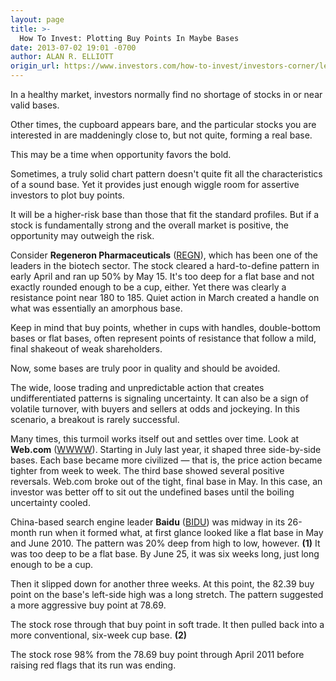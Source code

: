 ```yaml
---
layout: page
title: >-
  How To Invest: Plotting Buy Points In Maybe Bases
date: 2013-07-02 19:01 -0700
author: ALAN R. ELLIOTT
origin_url: https://www.investors.com/how-to-invest/investors-corner/learn-to-analyze-undefined-bases/
---
```


In a healthy market, investors normally find no shortage of stocks in or near valid bases.

Other times, the cupboard appears bare, and the particular stocks you are interested in are maddeningly close to, but not quite, forming a real base.

This may be a time when opportunity favors the bold.

Sometimes, a truly solid chart pattern doesn't quite fit all the characteristics of a sound base. Yet it provides just enough wiggle room for assertive investors to plot buy points.

It will be a higher-risk base than those that fit the standard profiles. But if a stock is fundamentally strong and the overall market is positive, the opportunity may outweigh the risk.

Consider **Regeneron Pharmaceuticals** ([REGN](https://research.investors.com/quote.aspx?symbol=REGN)), which has been one of the leaders in the biotech sector. The stock cleared a hard-to-define pattern in early April and ran up 50% by May 15. It's too deep for a flat base and not exactly rounded enough to be a cup, either. Yet there was clearly a resistance point near 180 to 185. Quiet action in March created a handle on what was essentially an amorphous base.

Keep in mind that buy points, whether in cups with handles, double-bottom bases or flat bases, often represent points of resistance that follow a mild, final shakeout of weak shareholders.

Now, some bases are truly poor in quality and should be avoided.

The wide, loose trading and unpredictable action that creates undifferentiated patterns is signaling uncertainty. It can also be a sign of volatile turnover, with buyers and sellers at odds and jockeying. In this scenario, a breakout is rarely successful.

Many times, this turmoil works itself out and settles over time. Look at **Web.com** ([WWWW](https://research.investors.com/quote.aspx?symbol=WWWW)). Starting in July last year, it shaped three side-by-side bases. Each base became more civilized — that is, the price action became tighter from week to week. The third base showed several positive reversals. Web.com broke out of the tight, final base in May. In this case, an investor was better off to sit out the undefined bases until the boiling uncertainty cooled.

China-based search engine leader **Baidu** ([BIDU](https://research.investors.com/quote.aspx?symbol=BIDU)) was midway in its 26-month run when it formed what, at first glance looked like a flat base in May and June 2010. The pattern was 20% deep from high to low, however. **(1)** It was too deep to be a flat base. By June 25, it was six weeks long, just long enough to be a cup.

Then it slipped down for another three weeks. At this point, the 82.39 buy point on the base's left-side high was a long stretch. The pattern suggested a more aggressive buy point at 78.69.

The stock rose through that buy point in soft trade. It then pulled back into a more conventional, six-week cup base. **(2)**

The stock rose 98% from the 78.69 buy point through April 2011 before raising red flags that its run was ending.
